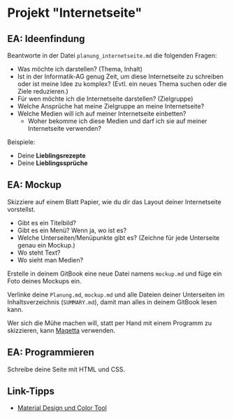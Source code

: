 # Projekt "Internetseite"


## EA: Ideenfindung

Beantworte in der Datei `planung_internetseite.md` die folgenden Fragen:

- Was möchte ich darstellen? (Thema, Inhalt)
- Ist in der Informatik-AG genug Zeit, um diese Internetseite zu schreiben oder ist meine Idee zu komplex? (Evtl. ein neues Thema suchen oder die Ziele reduzieren.)
- Für wen möchte ich die Internetseite darstellen? (Zielgruppe)
- Welche Ansprüche hat meine Zielgruppe an meine Internetseite?
- Welche Medien will ich auf meiner Internetseite einbetten?
  - Woher bekomme ich diese Medien und darf ich sie auf meiner Internetseite verwenden?

Beispiele:

- Deine **Lieblingsrezepte**
- Deine **Lieblingssprüche**

## EA: Mockup

Skizziere auf einem Blatt Papier, wie du dir das Layout deiner Internetseite vorstellst.

  - Gibt es ein Titelbild?
  - Gibt es ein Menü? Wenn ja, wo ist es?
  - Welche Unterseiten/Menüpunkte gibt es? (Zeichne für jede Unterseite genau ein Mockup.)
  - Wo steht Text?
  - Wo sieht man Medien?

Erstelle in deinem GitBook eine neue Datei namens `mockup.md` und füge ein Foto deines Mockups ein.

Verlinke deine `Planung.md`, `mockup.md` und alle Dateien deiner Unterseiten im Inhaltsverzeichnis (`SUMMARY.md`), damit man alles in deinem GitBook lesen kann.

Wer sich die Mühe machen will, statt per Hand mit einem Programm zu skizzieren, kann [Maqetta](https://github.com/maqetta) verwenden.


## EA: Programmieren

Schreibe deine Seite mit HTML und CSS.

## Link-Tipps

* [Material Design und Color Tool](https://material.io/guidelines/style/color.html#)
